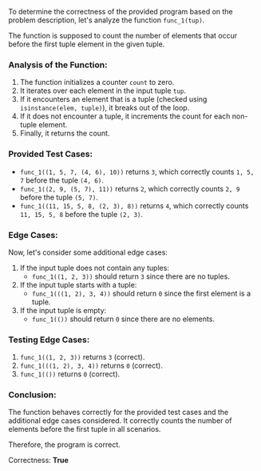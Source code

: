 To determine the correctness of the provided program based on the problem description, let's analyze the function `func_1(tup)`.

The function is supposed to count the number of elements that occur before the first tuple element in the given tuple. 

### Analysis of the Function:
1. The function initializes a counter `count` to zero.
2. It iterates over each element in the input tuple `tup`.
3. If it encounters an element that is a tuple (checked using `isinstance(elem, tuple)`), it breaks out of the loop.
4. If it does not encounter a tuple, it increments the count for each non-tuple element.
5. Finally, it returns the count.

### Provided Test Cases:
- `func_1((1, 5, 7, (4, 6), 10))` returns `3`, which correctly counts `1, 5, 7` before the tuple `(4, 6)`.
- `func_1((2, 9, (5, 7), 11))` returns `2`, which correctly counts `2, 9` before the tuple `(5, 7)`.
- `func_1((11, 15, 5, 8, (2, 3), 8))` returns `4`, which correctly counts `11, 15, 5, 8` before the tuple `(2, 3)`.

### Edge Cases:
Now, let's consider some additional edge cases:
1. If the input tuple does not contain any tuples:
   - `func_1((1, 2, 3))` should return `3` since there are no tuples.
2. If the input tuple starts with a tuple:
   - `func_1(((1, 2), 3, 4))` should return `0` since the first element is a tuple.
3. If the input tuple is empty:
   - `func_1(())` should return `0` since there are no elements.

### Testing Edge Cases:
1. `func_1((1, 2, 3))` returns `3` (correct).
2. `func_1(((1, 2), 3, 4))` returns `0` (correct).
3. `func_1(())` returns `0` (correct).

### Conclusion:
The function behaves correctly for the provided test cases and the additional edge cases considered. It correctly counts the number of elements before the first tuple in all scenarios.

Therefore, the program is correct.

Correctness: **True**